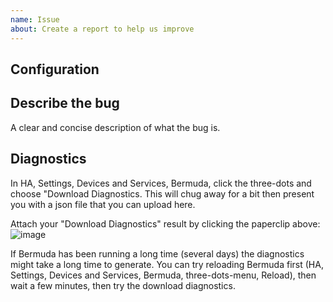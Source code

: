 ```yaml
---
name: Issue
about: Create a report to help us improve
---
```


<!-- Before you open a new issue:

Thanks for taking the time to report your issue. I'd much rather hear about it
and help find a solution than for you to give up on what Bermuda might be able
to do for you.

Because Bermuda is starting to get a bit popular, and because things can be a bit
tricky to set up at first I'm finding it difficult to spend a lot of individual
time to help solve issues. So if you are able to follow through the instructions
here, it will hopefully help me find the source of the problem more quickly.

Many people bump into the same issues when they first start, so please take a
look through the Wiki where I try to address most of those FAQ's. Particularly
the "Troubleshooting" page at https://github.com/agittins/bermuda/wiki/Troubleshooting

Bear in mind the Wiki has sub-pages as well. These are usually listed in a menu
on the right-hand side, but might be collapsed into a sub-menu on mobile devices.

Also please search for existing issues, many common things like "my device bounces
between areas" have been brought up hundreds of times already, so the solution
might already be well covered for you there.


You can remove any of these comment blocks an other instructions from your issue
before submitting, but please take care to follow the instructions first!

The more you are able to do to gather the information I need to be able to help,
the quicker you might get a solution, and the more time (and energy) I can spend
on improving Bermuda for all!

-->

## Configuration

<!-- Ideally paste screenshots of the config dialogs, from Config -> Devices and Services -> Bermuda -> CONFIGURE,
then include the first diagnostic screen, the Global Options and Select Devices panels.
You can blur out the last 3 or 4 pairs of numbers in each MAC address for privacy reasons, but it's sometimes helpful
to leave the name and the first few digits (as it often gives a clue to the manufacturer and helps to have something
to reference in discussions).
-->

## Describe the bug

A clear and concise description of what the bug is.

## Diagnostics

In HA, Settings, Devices and Services, Bermuda, click the three-dots and choose "Download Diagnostics.
This will chug away for a bit then present you with a json file that you can upload here.

Attach your "Download Diagnostics" result by clicking the paperclip above:
![image](https://github.com/user-attachments/assets/7a3ce102-0b96-46c5-9289-e3253a6f2164)

If Bermuda has been running a long time (several days) the diagnostics might take a long time
to generate. You can try reloading Bermuda first (HA, Settings, Devices and Services, Bermuda,
three-dots-menu, Reload), then wait a few minutes, then try the download diagnostics.
